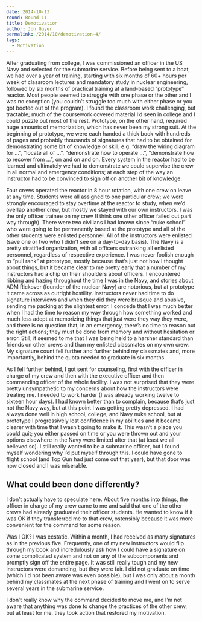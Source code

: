```yaml
---
date: 2014-10-13
round: Round 11
title: Demotivation
author: Jon Guyer
permalink: /2014/10/demotivation-4/
tags:
  - Motivation
---
```

After graduating from college, I was commissioned an officer in the US Navy and selected for the submarine service. Before being sent to a boat, we had over a year of training, starting with six months of 60+ hours per week of classroom lectures and mandatory study in nuclear engineering, followed by six months of practical training at a land-based “prototype” reactor. Most people seemed to struggle with one phase or the other and I was no exception (you couldn’t struggle too much with either phase or you got booted out of the program). I found the classroom work challenging, but tractable; much of the coursework covered material I’d seen in college and I could puzzle out most of the rest. Prototype, on the other hand, required huge amounts of memorization, which has never been my strong suit. At the beginning of prototype, we were each handed a thick book with hundreds of pages and probably thousands of signatures that had to be obtained for demonstrating some bit of knowledge or skill, e.g. “draw the wiring diagram for …”, “locate all of …”, “demonstrate how to operate …”, “demonstrate how to recover from …”, on and on and on. Every system in the reactor had to be learned and ultimately we had to demonstrate we could supervise the crew in all normal and emergency conditions; at each step of the way an instructor had to be convinced to sign off on another bit of knowledge.

Four crews operated the reactor in 8 hour rotation, with one crew on leave at any time. Students were all assigned to one particular crew; we were strongly encouraged to stay overtime at the reactor to study, when we’d overlap another crew, but mostly we stayed with our own instructors. I was the only officer trainee on my crew (I think one other officer failed out part way through). There were two civilians I had known since “nuke school” who were going to be permanently based at the prototype and all of the other students were enlisted personnel. All of the instructors were enlisted (save one or two who I didn’t see on a day-to-day basis). The Navy is a pretty stratified organization, with all officers outranking all enlisted personnel, regardless of respective experience. I was never foolish enough to “pull rank” at prototype, mostly because that’s just not how I thought about things, but it became clear to me pretty early that a number of my instructors had a chip on their shoulders about officers. I encountered ribbing and hazing throughout the time I was in the Navy, and stories about ADM Rickover (founder of the nuclear Navy) are notorious, but at prototype it came across as outright hostility. Instructors never had time to do signature interviews and when they did they were brusque and abusive, sending me packing at the slightest error. I concede that I was much better when I had the time to reason my way through how something worked and much less adept at memorizing things that just were they way they were, and there is no question that, in an emergency, there’s no time to reason out the right actions; they must be done from memory and without hesitation or error. Still, it seemed to me that I was being held to a harsher standard than friends on other crews and than my enlisted classmates on my own crew. My signature count fell further and further behind my classmates and, more importantly, behind the quota needed to graduate in six months.

As I fell further behind, I got sent for counseling, first with the officer in charge of my crew and then with the executive officer and then commanding officer of the whole facility. I was not surprised that they were pretty unsympathetic to my concerns about how the instructors were treating me. I needed to work harder (I was already working twelve to sixteen hour days). I had known better than to complain, because that’s just not the Navy way, but at this point I was getting pretty depressed. I had always done well in high school, college, and Navy nuke school, but at prototype I progressively lost confidence in my abilities and it became clearer with time that I wasn’t going to make it. This wasn’t a place you could quit; you either passed on time or you were thrown out and your options elsewhere in the Navy were limited after that (at least we all believed so). I still really wanted to be a submarine officer, but I found myself wondering why I’d put myself through this. I could have gone to flight school (and Top Gun had just come out that year), but that door was now closed and I was miserable.

## What could been done differently?

I don’t actually have to speculate here. About five months into things, the officer in charge of my crew came to me and said that one of the other crews had already graduated their officer students. He wanted to know if it was OK if they transferred me to that crew, ostensibly because it was more convenient for the command for some reason.

Was I OK? I was ecstatic. Within a month, I had received as many signatures as in the previous five. Frequently, one of my new instructors would flip through my book and incredulously ask how I could have a signature on some complicated system and not on any of the subcomponents and promptly sign off the entire page. It was still really tough and my new instructors were demanding, but they were fair. I did not graduate on time (which I'd not been aware was even possible), but I was only about a month behind my classmates at the next phase of training and I went on to serve several years in the submarine service.

I don’t really know why the command decided to move me, and I’m not aware that anything was done to change the practices of the other crew, but at least for me, they took action that restored my motivation.
